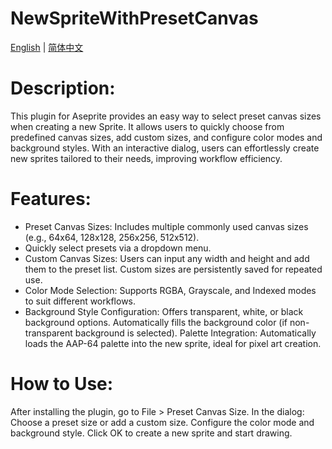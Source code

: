 # NewSpriteWithPresetCanvas

 [English](README.md) | [简体中文](readme/README.zh.md) 


# Description:
This plugin for Aseprite provides an easy way to select preset canvas sizes when creating a new Sprite. It allows users to quickly choose from predefined canvas sizes, add custom sizes, and configure color modes and background styles. With an interactive dialog, users can effortlessly create new sprites tailored to their needs, improving workflow efficiency.

# Features:

- Preset Canvas Sizes:
Includes multiple commonly used canvas sizes (e.g., 64x64, 128x128, 256x256, 512x512).
- Quickly select presets via a dropdown menu.
- Custom Canvas Sizes:
Users can input any width and height and add them to the preset list.
Custom sizes are persistently saved for repeated use.
- Color Mode Selection:
Supports RGBA, Grayscale, and Indexed modes to suit different workflows.
- Background Style Configuration:
Offers transparent, white, or black background options.
Automatically fills the background color (if non-transparent background is selected).
Palette Integration:
Automatically loads the AAP-64 palette into the new sprite, ideal for pixel art creation.

# How to Use:

After installing the plugin, go to File > Preset Canvas Size.
In the dialog:
Choose a preset size or add a custom size.
Configure the color mode and background style.
Click OK to create a new sprite and start drawing.
